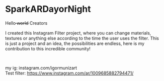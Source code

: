 # SparkARDayorNight

<head> Hello  ̶w̶o̶r̶l̶d̶ Creators  </head>
</br>
<body>

I created this Instagram Filter project, where you can change materials, textures or anything else according to the time the user uses the filter.
This is just a project and an idea, the possibilities are endless, here is my contribution to this incredible community!

</body>
</br>

my ig: instagram.com/igormunizart
</br>
Test filter: https://www.instagram.com/ar/1009685882794471/ 

